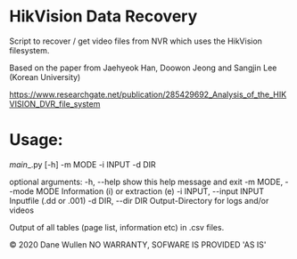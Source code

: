 # HikVision Data Recovery

Script to recover / get video files from NVR which uses the HikVision filesystem. 

Based on the paper from Jaehyeok Han, Doowon Jeong and Sangjin Lee (Korean University)

https://www.researchgate.net/publication/285429692_Analysis_of_the_HIKVISION_DVR_file_system


# Usage:

_main__.py [-h] -m MODE -i INPUT -d DIR

optional arguments:
  -h, --help            show this help message and exit
  -m MODE, --mode MODE  Information (i) or extraction (e)
  -i INPUT, --input INPUT
                        Inputfile (.dd or .001)
  -d DIR, --dir DIR     Output-Directory for logs and/or videos

Output of all tables (page list, information etc) in .csv files.

© 2020 Dane Wullen
NO WARRANTY, SOFWARE IS PROVIDED 'AS IS'
